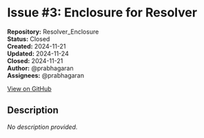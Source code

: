 # Issue #3: Enclosure for Resolver

**Repository:** Resolver_Enclosure  
**Status:** Closed  
**Created:** 2024-11-21  
**Updated:** 2024-11-24  
**Closed:** 2024-11-21  
**Author:** @prabhagaran  
**Assignees:** @prabhagaran  

[View on GitHub](https://github.com/Simtestlab/Resolver_Enclosure/issues/3)

## Description

*No description provided.*
